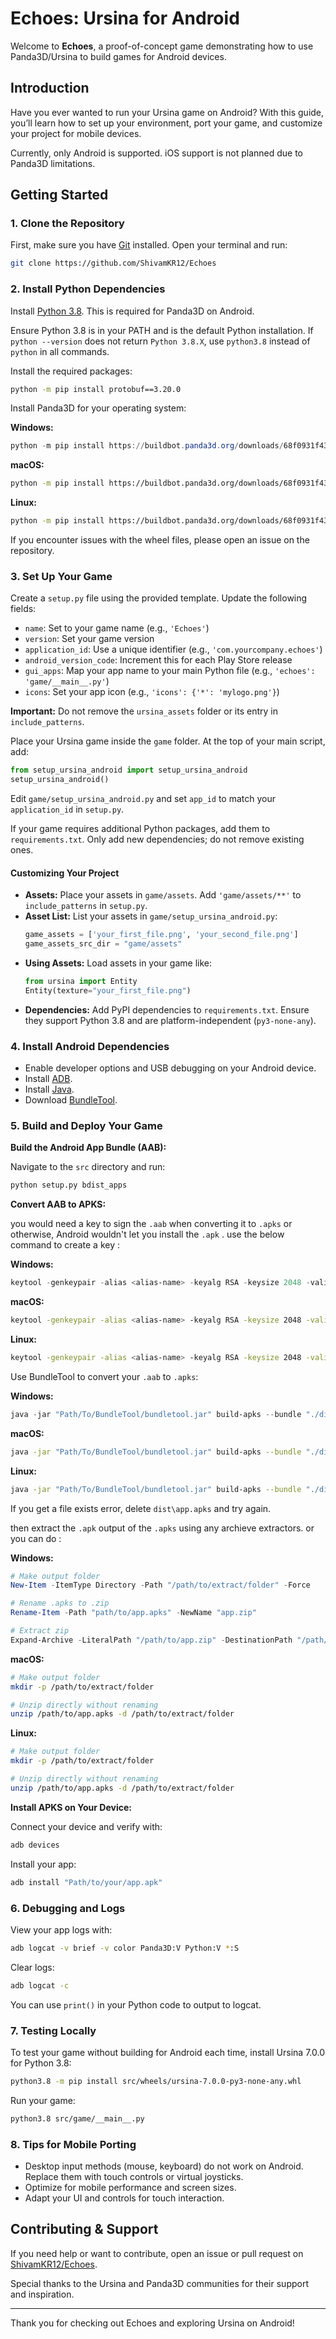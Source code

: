 # Echoes: Ursina for Android

Welcome to **Echoes**, a proof-of-concept game demonstrating how to use Panda3D/Ursina to build games for Android devices.

## Introduction

Have you ever wanted to run your Ursina game on Android? With this guide, you’ll learn how to set up your environment, port your game, and customize your project for mobile devices.

Currently, only Android is supported. iOS support is not planned due to Panda3D limitations.

## Getting Started

### 1. Clone the Repository

First, make sure you have [Git](https://git-scm.com/downloads) installed. Open your terminal and run:

```bash
git clone https://github.com/ShivamKR12/Echoes
```

### 2. Install Python Dependencies

Install [Python 3.8](https://www.python.org/downloads/release/python-380/). This is required for Panda3D on Android.

Ensure Python 3.8 is in your PATH and is the default Python installation. If `python --version` does not return `Python 3.8.X`, use `python3.8` instead of `python` in all commands.

Install the required packages:

```bash
python -m pip install protobuf==3.20.0
```

Install Panda3D for your operating system:

**Windows:**
```powershell
python -m pip install https://buildbot.panda3d.org/downloads/68f0931f43284345893a90d5bba9ba5df8aa53bb/panda3d-1.11.0.dev2480-cp38-cp38-win_amd64.whl
```

**macOS:**
```zsh
python -m pip install https://buildbot.panda3d.org/downloads/68f0931f43284345893a90d5bba9ba5df8aa53bb/panda3d-1.11.0.dev2480-cp38-cp38-macosx_10_9_x86_64.whl
```

**Linux:**
```bash
python -m pip install https://buildbot.panda3d.org/downloads/68f0931f43284345893a90d5bba9ba5df8aa53bb/panda3d-1.11.0.dev2480-cp38-cp38-manylinux2010_x86_64.whl
```

If you encounter issues with the wheel files, please open an issue on the repository.

### 3. Set Up Your Game

Create a `setup.py` file using the provided template. Update the following fields:

- `name`: Set to your game name (e.g., `'Echoes'`)
- `version`: Set your game version
- `application_id`: Use a unique identifier (e.g., `'com.yourcompany.echoes'`)
- `android_version_code`: Increment this for each Play Store release
- `gui_apps`: Map your app name to your main Python file (e.g., `'echoes': 'game/__main__.py'`)
- `icons`: Set your app icon (e.g., `'icons': {'*': 'mylogo.png'}`)

**Important:** Do not remove the `ursina_assets` folder or its entry in `include_patterns`.

Place your Ursina game inside the `game` folder. At the top of your main script, add:

```python
from setup_ursina_android import setup_ursina_android
setup_ursina_android()
```

Edit `game/setup_ursina_android.py` and set `app_id` to match your `application_id` in `setup.py`.

If your game requires additional Python packages, add them to `requirements.txt`. Only add new dependencies; do not remove existing ones.

#### Customizing Your Project

- **Assets:** Place your assets in `game/assets`. Add `'game/assets/**'` to `include_patterns` in `setup.py`.
- **Asset List:** List your assets in `game/setup_ursina_android.py`:
    ```python
    game_assets = ['your_first_file.png', 'your_second_file.png']
    game_assets_src_dir = "game/assets"
    ```
- **Using Assets:** Load assets in your game like:
    ```python
    from ursina import Entity
    Entity(texture="your_first_file.png")
    ```
- **Dependencies:** Add PyPI dependencies to `requirements.txt`. Ensure they support Python 3.8 and are platform-independent (`py3-none-any`).

### 4. Install Android Dependencies

- Enable developer options and USB debugging on your Android device.
- Install [ADB](https://www.xda-developers.com/install-adb-windows-macos-linux/).
- Install [Java](https://www.oracle.com/java/technologies/downloads/).
- Download [BundleTool](https://github.com/google/bundletool/releases).

### 5. Build and Deploy Your Game

**Build the Android App Bundle (AAB):**

Navigate to the `src` directory and run:

```bash
python setup.py bdist_apps
```

**Convert AAB to APKS:**

you would need a key to sign the `.aab` when converting it to `.apks` or otherwise, Android wouldn't let you install the `.apk` . use the below command to create a key :

**Windows:**
```powershell
keytool -genkeypair -alias <alias-name> -keyalg RSA -keysize 2048 -validity 10000 -keystore <keystore-name.keystore> -storepass "your_keystore_password" -keypass "your_key_password" -dname "CN=YourName, OU=YourUnit, O=YourOrg, L=YourCity, ST=YourState, C=YourCountry"
```

**macOS:**
```zsh
keytool -genkeypair -alias <alias-name> -keyalg RSA -keysize 2048 -validity 10000 -keystore <keystore-name.keystore> -storepass "your_keystore_password" -keypass "your_key_password" -dname "CN=YourName, OU=YourUnit, O=YourOrg, L=YourCity, ST=YourState, C=YourCountry"
```

**Linux:**
```bash
keytool -genkeypair -alias <alias-name> -keyalg RSA -keysize 2048 -validity 10000 -keystore <keystore-name.keystore> -storepass "your_keystore_password" -keypass "your_key_password" -dname "CN=YourName, OU=YourUnit, O=YourOrg, L=YourCity, ST=YourState, C=YourCountry"
```

Use BundleTool to convert your `.aab` to `.apks`:

**Windows:**
```powershell
java -jar "Path/To/BundleTool/bundletool.jar" build-apks --bundle "./dist/app-release.aab" --output "./dist/app.apks"  --ks "Path\To\Your-keystore.keystore" --ks-pass pass:your_keystore_password --ks-key-alias <alias-name> --key-pass pass:your_keystore_password --mode universal --verbose
```

**macOS:**
```zsh
java -jar "Path/To/BundleTool/bundletool.jar" build-apks --bundle "./dist/app-release.aab" --output "./dist/app.apks"  --ks "Path\To\Your-keystore.keystore" --ks-pass pass:your_keystore_password --ks-key-alias <alias-name> --key-pass pass:your_keystore_password --mode universal --verbose
```

**Linux:**
```bash
java -jar "Path/To/BundleTool/bundletool.jar" build-apks --bundle "./dist/app-release.aab" --output "./dist/app.apks"  --ks "Path\To\Your-keystore.keystore" --ks-pass pass:your_keystore_password --ks-key-alias <alias-name> --key-pass pass:your_keystore_password --mode universal --verbose
```

If you get a file exists error, delete `dist\app.apks` and try again.

then extract the `.apk` output of the `.apks` using any archieve extractors. or you can do :

**Windows:**
```powershell
# Make output folder
New-Item -ItemType Directory -Path "/path/to/extract/folder" -Force

# Rename .apks to .zip
Rename-Item -Path "path/to/app.apks" -NewName "app.zip"

# Extract zip
Expand-Archive -LiteralPath "/path/to/app.zip" -DestinationPath "/path/to/extract/folder" -Force
```

**macOS:**
```zsh
# Make output folder
mkdir -p /path/to/extract/folder

# Unzip directly without renaming
unzip /path/to/app.apks -d /path/to/extract/folder
```

**Linux:**
```bash
# Make output folder
mkdir -p /path/to/extract/folder

# Unzip directly without renaming
unzip /path/to/app.apks -d /path/to/extract/folder
```

**Install APKS on Your Device:**

Connect your device and verify with:

```bash
adb devices
```

Install your app:

```bash
adb install "Path/to/your/app.apk"
```

### 6. Debugging and Logs

View your app logs with:

```bash
adb logcat -v brief -v color Panda3D:V Python:V *:S
```

Clear logs:

```bash
adb logcat -c
```

You can use `print()` in your Python code to output to logcat.

### 7. Testing Locally

To test your game without building for Android each time, install Ursina 7.0.0 for Python 3.8:

```bash
python3.8 -m pip install src/wheels/ursina-7.0.0-py3-none-any.whl
```

Run your game:

```bash
python3.8 src/game/__main__.py
```

### 8. Tips for Mobile Porting

- Desktop input methods (mouse, keyboard) do not work on Android. Replace them with touch controls or virtual joysticks.
- Optimize for mobile performance and screen sizes.
- Adapt your UI and controls for touch interaction.

## Contributing & Support

If you need help or want to contribute, open an issue or pull request on [ShivamKR12/Echoes](https://github.com/ShivamKR12/Echoes).

Special thanks to the Ursina and Panda3D communities for their support and inspiration.

---

Thank you for checking out Echoes and exploring Ursina on Android!